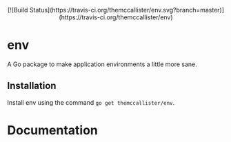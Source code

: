 <p align="center">
[![Build Status](https://travis-ci.org/themccallister/env.svg?branch=master)](https://travis-ci.org/themccallister/env)
</p>

# env
A Go package to make application environments a little more sane.

## Installation

Install env using the command `go get themccallister/env`.

# Documentation
